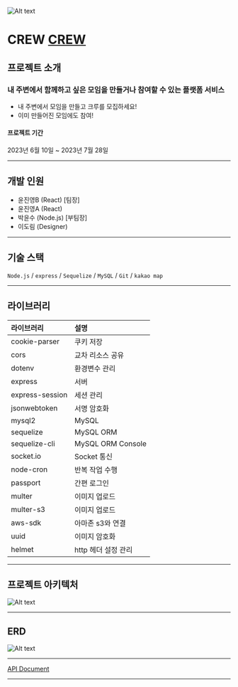 ![Alt text](https://file.notion.so/f/s/c8eb68c2-2877-4eeb-95cc-4c77c944c5e3/f24ff368b03ea0d9.jpg?id=6bb14bf5-9e6e-414e-b1a9-f77610826e2d&table=block&spaceId=aa8571ff-db5c-4c63-a227-0bac038f37bc&expirationTimestamp=1690084800000&signature=QULugRJiw0-W-4bIqBCQ7Ru_R6SKQ4ZF5-ZIK-7SJK0&downloadName=f24ff368b03ea0d9.jpg)

# CREW [CREW](https://crew.ysizuku.com/)

## 프로젝트 소개

### 내 주변에서 함께하고 싶은 모임을 만들거나 참여할 수 있는 플랫폼 서비스

- 내 주변에서 모임을 만들고 크루를 모집하세요!
- 이미 만들어진 모임에도 참여!

#### 프로젝트 기간

2023년 6월 10일 ~ 2023년 7월 28일

---

## 개발 인원

- 윤진영B (React) [팀장]
- 윤진영A (React)
- 박윤수 (Node.js) [부팀장]
- 이도림 (Designer)

---

## 기술 스택

<code>Node.js</code> / <code>express</code> / <code>Sequelize</code> / <code>MySQL</code> / <code>Git</code> / <code>kakao map</code>

---

## 라이브러리

| 라이브러리      | 설명                |
| :-------------- | :------------------ |
| cookie-parser   | 쿠키 저장           |
| cors            | 교차 리소스 공유    |
| dotenv          | 환경변수 관리       |
| express         | 서버                |
| express-session | 세션 관리           |
| jsonwebtoken    | 서명 암호화         |
| mysql2          | MySQL               |
| sequelize       | MySQL ORM           |
| sequelize-cli   | MySQL ORM Console   |
| socket.io       | Socket 통신         |
| node-cron       | 반복 작업 수행      |
| passport        | 간편 로그인         |
| multer          | 이미지 업로드       |
| multer-s3       | 이미지 업로드       |
| aws-sdk         | 아마존 s3와 연결    |
| uuid            | 이미지 암호화       |
| helmet          | http 헤더 설정 관리 |

---

## 프로젝트 아키텍처

![Alt text](<https://file.notion.so/f/s/9028ebe0-25ae-4c7f-8d33-d1849c076544/Crew-%EB%B0%9C%ED%91%9C-%EC%9E%90%EB%A3%8C-004_(1).jpg?id=78dad97d-4bd0-46c9-87ba-9be6cfa57d63&table=block&spaceId=aa8571ff-db5c-4c63-a227-0bac038f37bc&expirationTimestamp=1690092000000&signature=1W6Uk-TgpIueQPkgl57ONh2vC4xl0O9VqpLcZt_C0eo&downloadName=Crew-%EB%B0%9C%ED%91%9C-%EC%9E%90%EB%A3%8C-004+%281%29.jpg>)

---

## ERD

![Alt text](https://file.notion.so/f/s/a463de6e-593f-4a4a-b7bf-e33c4db048ec/drawSQL-crew-export-2023-07-22.png?id=443dd127-bff8-448c-82dd-4ab9129c06d7&table=block&spaceId=aa8571ff-db5c-4c63-a227-0bac038f37bc&expirationTimestamp=1690092000000&signature=Am9dFlhZ1fm0tlMeJ83xB2saNRblyE7GZjeL10GQPUg&downloadName=drawSQL-crew-export-2023-07-22.png)

---

[API Document][API-LINK]

[API-LINK]: https://www.notion.so/ea092cff3cfb41578f27776d6817023b?v=e2453e26532f4189847fc33c6145b049&pvs=4 "Go API"

---
